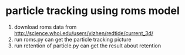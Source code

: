 # particle tracking using roms model
1. download roms data from http://science.whoi.edu/users/yizhen/redtide/current_3d/
2. run roms.py can get the particle tracking picture
3. run retention of particle.py can get the result about retention
